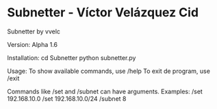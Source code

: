# Subnetter - Víctor Velázquez Cid
Subnetter by vvelc

Version: Alpha 1.6

Installation:
cd Subnetter
python subnetter.py

Usage:
To show available commands, use /help
To exit de program, use /exit

Commands like /set and /subnet can have arguments.
Examples:
/set 192.168.10.0
/set 192.168.10.0/24
/subnet 8



